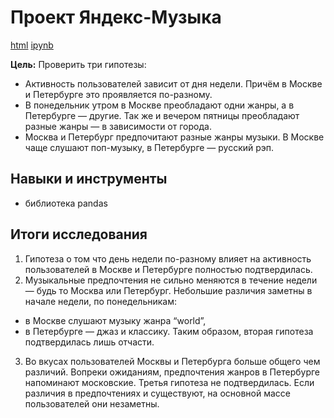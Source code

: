 # Проект Яндекс-Музыка

[html](https://github.com/Lud2022/Portfolio/blob/main/Проект%20Яндекс-Музыка/Яндекс%20Музыка.html)   [ipynb](https://github.com/Lud2022/Portfolio/blob/main/Проект%20Яндекс-Музыка/Яндекс%20Музыка.ipynb)
 
**Цель:** Проверить три гипотезы:
* Активность пользователей зависит от дня недели. Причём в Москве и Петербурге это проявляется по-разному.
* В понедельник утром в Москве преобладают одни жанры, а в Петербурге — другие. Так же и вечером пятницы преобладают разные жанры — в зависимости от города.
* Москва и Петербург предпочитают разные жанры музыки. В Москве чаще слушают поп-музыку, в Петербурге — русский рэп.
## Навыки и инструменты

- библиотека pandas

## Итоги исследования

1. Гипотеза о том что день недели по-разному влияет на активность пользователей в Москве и Петербурге полностью подтвердилась.
2. Музыкальные предпочтения не сильно меняются в течение недели — будь то Москва или Петербург. Небольшие различия заметны в начале недели, по понедельникам:
* в Москве слушают музыку жанра “world”,
* в Петербурге — джаз и классику.
Таким образом, вторая гипотеза подтвердилась лишь отчасти. 
3. Во вкусах пользователей Москвы и Петербурга больше общего чем различий. Вопреки ожиданиям, предпочтения жанров в Петербурге напоминают московские.
Третья гипотеза не подтвердилась. Если различия в предпочтениях и существуют, на основной массе пользователей они незаметны.
